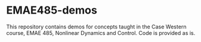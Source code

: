 # EMAE485-demos

This repository contains demos for concepts taught in the Case Western course, EMAE 485, Nonlinear Dynamics and Control. Code is provided as is.
